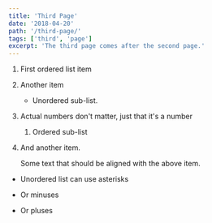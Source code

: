 ```yaml
---
title: 'Third Page'
date: '2018-04-20'
path: '/third-page/'
tags: ['third', 'page']
excerpt: 'The third page comes after the second page.'
---
```


1. First ordered list item
2. Another item
   - Unordered sub-list.
3. Actual numbers don't matter, just that it's a number
   1. Ordered sub-list
4. And another item.

   Some text that should be aligned with the above item.

- Unordered list can use asterisks

* Or minuses

- Or pluses
